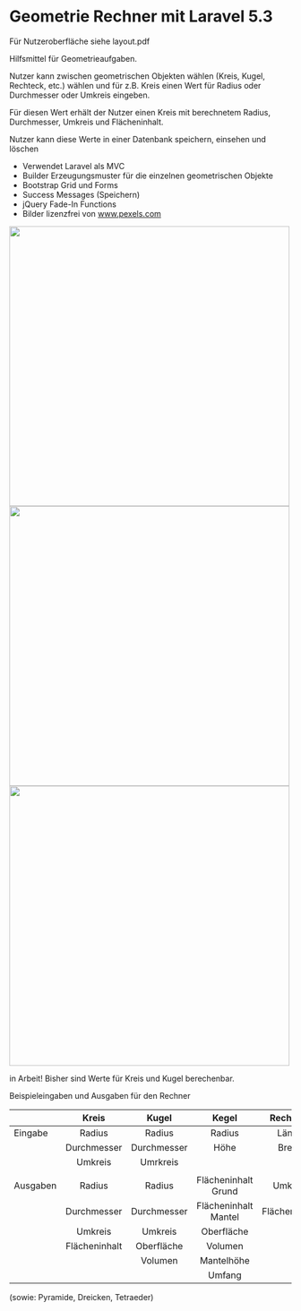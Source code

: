 # Geometrie Rechner mit Laravel 5.3

Für Nutzeroberfläche siehe layout.pdf 

Hilfsmittel für Geometrieaufgaben.

Nutzer kann zwischen geometrischen Objekten wählen (Kreis, Kugel, Rechteck, etc.) wählen und für z.B. Kreis einen Wert für Radius oder  Durchmesser oder Umkreis eingeben. 

Für diesen Wert erhält der Nutzer einen Kreis mit berechnetem Radius, Durchmesser, Umkreis und Flächeninhalt.

Nutzer kann diese Werte in einer Datenbank speichern, einsehen und löschen


- Verwendet Laravel als MVC
- Builder Erzeugungsmuster für die einzelnen geometrischen Objekte
- Bootstrap Grid und Forms
- Success Messages (Speichern)
- jQuery Fade-In Functions
- Bilder lizenzfrei von www.pexels.com



<p align="left">
  <img src="https://s19.postimg.org/3u40tk2sj/startseite.jpg" width="500"/>
  <img src="https://s19.postimg.org/zba6gt5b7/berechnung.jpg" width="500"/>
   <img src="https://s19.postimg.org/efnw5k943/image.jpg" width="500"/>
</p>


in Arbeit! Bisher sind Werte für Kreis und Kugel berechenbar.

Beispieleingaben und Ausgaben für den Rechner

|               | Kreis         | Kugel       | Kegel               | Rechteck      | Quadrat     |
| ------------- |:-------------:|:-----------:|:-------------------:|:-------------:|:-----------:|
| Eingabe       | Radius        | Radius      | Radius              | Länge         | Länge       |
|               | Durchmesser   | Durchmesser | Höhe                | Breite        | Breite      |
|               | Umkreis       | Umrkreis    |                     |               | Höhe        |
|               |               |             |                     |               |             |
| Ausgaben      | Radius        | Radius      | Flächeninhalt Grund | Umkreis       | Oberfläche  |
|               | Durchmesser   | Durchmesser | Flächeninhalt Mantel| Flächeninhalt | Volumen     |
|               | Umkreis       | Umkreis     | Oberfläche          |               |             |
|               | Flächeninhalt | Oberfläche  | Volumen             |               |             |
|               |               | Volumen     | Mantelhöhe          |               |             |
|               |               |             | Umfang              |               |             |

(sowie: Pyramide, Dreicken, Tetraeder)
